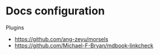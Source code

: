 # Docs configuration

Plugins

- https://github.com/ang-zeyu/morsels
- https://github.com/Michael-F-Bryan/mdbook-linkcheck
